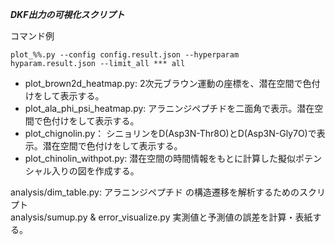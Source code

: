 ***DKF出力の可視化スクリプト***

コマンド例
```
plot_%%.py --config config.result.json --hyperparam hyparam.result.json --limit_all *** all
```

- plot_brown2d_heatmap.py: 2次元ブラウン運動の座標を、潜在空間で色付けをして表示する。
- plot_ala_phi_psi_heatmap.py: アラニンジペプチドを二面角で表示。潜在空間で色付けをして表示する。
- plot_chignolin.py： シニョリンをD(Asp3N-Thr8O)とD(Asp3N-Gly7O)で表示。潜在空間で色付けをして表示する。
- plot_chinolin_withpot.py: 潜在空間の時間情報をもとに計算した擬似ポテンシャル入りの図を作成する。

 analysis/dim_table.py: アラニンジペプチド の構造遷移を解析するためのスクリプト  
 analysis/sumup.py & error_visualize.py 実測値と予測値の誤差を計算・表紙する。

